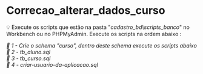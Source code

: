 # Correcao_alterar_dados_curso
💡 Execute os scripts que estão na pasta "<i>cadastro_bd\scripts_banco</i>" no Workbench ou no PHPMyAdmin. Execute os scripts na ordem abaixo :

<i>
📌 1 - Crie o schema "curso", dentro deste schema execute os scripts abaixo <br>
📌 2 - tb_aluno.sql<br>
📌 3 - tb_curso.sql<br>
📌 4 - criar-usuario-da-aplicacao.sql<br>
</i>
